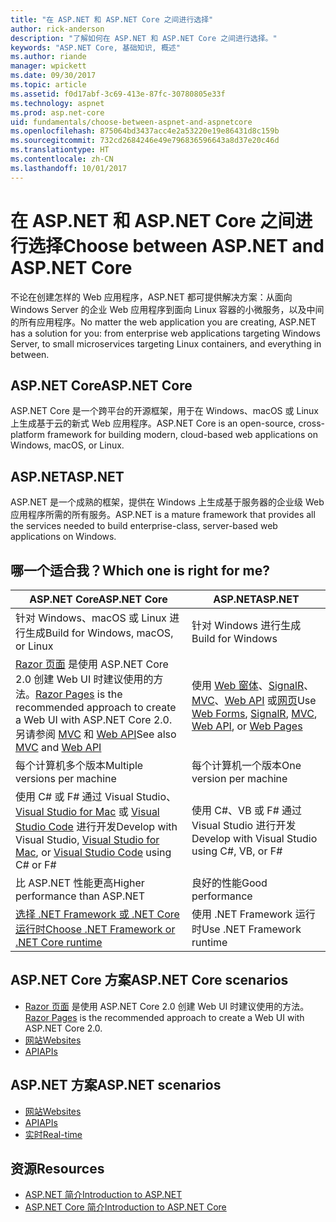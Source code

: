 ```yaml
---
title: "在 ASP.NET 和 ASP.NET Core 之间进行选择"
author: rick-anderson
description: "了解如何在 ASP.NET 和 ASP.NET Core 之间进行选择。"
keywords: "ASP.NET Core, 基础知识, 概述"
ms.author: riande
manager: wpickett
ms.date: 09/30/2017
ms.topic: article
ms.assetid: f0d17abf-3c69-413e-87fc-30780805e33f
ms.technology: aspnet
ms.prod: asp.net-core
uid: fundamentals/choose-between-aspnet-and-aspnetcore
ms.openlocfilehash: 875064bd3437acc4e2a53220e19e86431d8c159b
ms.sourcegitcommit: 732cd2684246e49e796836596643a8d37e20c46d
ms.translationtype: HT
ms.contentlocale: zh-CN
ms.lasthandoff: 10/01/2017
---
```

# <a name="choose-between-aspnet-and-aspnet-core"></a><span data-ttu-id="82610-104">在 ASP.NET 和 ASP.NET Core 之间进行选择</span><span class="sxs-lookup"><span data-stu-id="82610-104">Choose between ASP.NET and ASP.NET Core</span></span> 

<span data-ttu-id="82610-105">不论在创建怎样的 Web 应用程序，ASP.NET 都可提供解决方案：从面向 Windows Server 的企业 Web 应用程序到面向 Linux 容器的小微服务，以及中间的所有应用程序。</span><span class="sxs-lookup"><span data-stu-id="82610-105">No matter the web application you are creating, ASP.NET has a solution for you: from enterprise web applications targeting Windows Server, to small microservices targeting Linux containers, and everything in between.</span></span>

## <a name="aspnet-core"></a><span data-ttu-id="82610-106">ASP.NET Core</span><span class="sxs-lookup"><span data-stu-id="82610-106">ASP.NET Core</span></span>

<span data-ttu-id="82610-107">ASP.NET Core 是一个跨平台的开源框架，用于在 Windows、macOS 或 Linux 上生成基于云的新式 Web 应用程序。</span><span class="sxs-lookup"><span data-stu-id="82610-107">ASP.NET Core is an open-source, cross-platform framework for building modern, cloud-based web applications on Windows, macOS, or Linux.</span></span>

## <a name="aspnet"></a><span data-ttu-id="82610-108">ASP.NET</span><span class="sxs-lookup"><span data-stu-id="82610-108">ASP.NET</span></span>

<span data-ttu-id="82610-109">ASP.NET 是一个成熟的框架，提供在 Windows 上生成基于服务器的企业级 Web 应用程序所需的所有服务。</span><span class="sxs-lookup"><span data-stu-id="82610-109">ASP.NET is a mature framework that provides all the services needed to build enterprise-class, server-based web applications on Windows.</span></span>

## <a name="which-one-is-right-for-me"></a><span data-ttu-id="82610-110">哪一个适合我？</span><span class="sxs-lookup"><span data-stu-id="82610-110">Which one is right for me?</span></span>

| <span data-ttu-id="82610-111">ASP.NET Core</span><span class="sxs-lookup"><span data-stu-id="82610-111">ASP.NET Core</span></span> | <span data-ttu-id="82610-112">ASP.NET</span><span class="sxs-lookup"><span data-stu-id="82610-112">ASP.NET</span></span> |
|---|---|
|<span data-ttu-id="82610-113">针对 Windows、macOS 或 Linux 进行生成</span><span class="sxs-lookup"><span data-stu-id="82610-113">Build for Windows, macOS, or Linux</span></span>|<span data-ttu-id="82610-114">针对 Windows 进行生成</span><span class="sxs-lookup"><span data-stu-id="82610-114">Build for Windows</span></span>|
|<span data-ttu-id="82610-115">[Razor 页面](xref:mvc/razor-pages/index) 是使用 ASP.NET Core 2.0 创建 Web UI 时建议使用的方法。</span><span class="sxs-lookup"><span data-stu-id="82610-115">[Razor Pages](xref:mvc/razor-pages/index) is the recommended approach to create a Web UI with ASP.NET Core 2.0.</span></span> <span data-ttu-id="82610-116">另请参阅 [MVC](xref:mvc/overview) 和 [Web API](xref:tutorials/first-web-api)</span><span class="sxs-lookup"><span data-stu-id="82610-116">See also [MVC](xref:mvc/overview) and [Web API](xref:tutorials/first-web-api)</span></span>|<span data-ttu-id="82610-117">使用 [Web 窗体](https://docs.microsoft.com/aspnet/web-forms)、[SignalR](https://docs.microsoft.com/aspnet/signalr)、[MVC](https://docs.microsoft.com/aspnet/mvc)、[Web API](https://docs.microsoft.com/aspnet/web-api/) 或[网页](https://docs.microsoft.com/aspnet/web-pages)</span><span class="sxs-lookup"><span data-stu-id="82610-117">Use [Web Forms](https://docs.microsoft.com/aspnet/web-forms), [SignalR](https://docs.microsoft.com/aspnet/signalr), [MVC](https://docs.microsoft.com/aspnet/mvc), [Web API](https://docs.microsoft.com/aspnet/web-api/), or [Web Pages](https://docs.microsoft.com/aspnet/web-pages)</span></span>|
|<span data-ttu-id="82610-118">每个计算机多个版本</span><span class="sxs-lookup"><span data-stu-id="82610-118">Multiple versions per machine</span></span>|<span data-ttu-id="82610-119">每个计算机一个版本</span><span class="sxs-lookup"><span data-stu-id="82610-119">One version per machine</span></span>|
|<span data-ttu-id="82610-120">使用 C# 或 F# 通过 Visual Studio、[Visual Studio for Mac](https://www.visualstudio.com/vs/visual-studio-mac/) 或 [Visual Studio Code](https://code.visualstudio.com/) 进行开发</span><span class="sxs-lookup"><span data-stu-id="82610-120">Develop with Visual Studio, [Visual Studio for Mac](https://www.visualstudio.com/vs/visual-studio-mac/), or [Visual Studio Code](https://code.visualstudio.com/) using C# or F#</span></span>|<span data-ttu-id="82610-121">使用 C#、VB 或 F# 通过 Visual Studio 进行开发</span><span class="sxs-lookup"><span data-stu-id="82610-121">Develop with Visual Studio using C#, VB, or F#</span></span>|
|<span data-ttu-id="82610-122">比 ASP.NET 性能更高</span><span class="sxs-lookup"><span data-stu-id="82610-122">Higher performance than ASP.NET</span></span>|<span data-ttu-id="82610-123">良好的性能</span><span class="sxs-lookup"><span data-stu-id="82610-123">Good performance</span></span>|
|[<span data-ttu-id="82610-124">选择 .NET Framework 或 .NET Core 运行时</span><span class="sxs-lookup"><span data-stu-id="82610-124">Choose .NET Framework or .NET Core runtime</span></span>](https://docs.microsoft.com/dotnet/articles/standard/choosing-core-framework-server)|<span data-ttu-id="82610-125">使用 .NET Framework 运行时</span><span class="sxs-lookup"><span data-stu-id="82610-125">Use .NET Framework runtime</span></span>|

## <a name="aspnet-core-scenarios"></a><span data-ttu-id="82610-126">ASP.NET Core 方案</span><span class="sxs-lookup"><span data-stu-id="82610-126">ASP.NET Core scenarios</span></span>

<!-- update link to Razor Pages mvc movie series when done -->
* <span data-ttu-id="82610-127">[Razor 页面](xref:mvc/razor-pages/index) 是使用 ASP.NET Core 2.0 创建 Web UI 时建议使用的方法。</span><span class="sxs-lookup"><span data-stu-id="82610-127">[Razor Pages](xref:mvc/razor-pages/index) is the recommended approach to create a Web UI with ASP.NET Core 2.0.</span></span>
* [<span data-ttu-id="82610-128">网站</span><span class="sxs-lookup"><span data-stu-id="82610-128">Websites</span></span>](xref:tutorials/first-mvc-app/index)
* [<span data-ttu-id="82610-129">API</span><span class="sxs-lookup"><span data-stu-id="82610-129">APIs</span></span>](xref:tutorials/first-web-api)

## <a name="aspnet-scenarios"></a><span data-ttu-id="82610-130">ASP.NET 方案</span><span class="sxs-lookup"><span data-stu-id="82610-130">ASP.NET scenarios</span></span>

* [<span data-ttu-id="82610-131">网站</span><span class="sxs-lookup"><span data-stu-id="82610-131">Websites</span></span>](https://docs.microsoft.com/aspnet/mvc)
* [<span data-ttu-id="82610-132">API</span><span class="sxs-lookup"><span data-stu-id="82610-132">APIs</span></span>](https://docs.microsoft.com/aspnet/web-api)
* [<span data-ttu-id="82610-133">实时</span><span class="sxs-lookup"><span data-stu-id="82610-133">Real-time</span></span>](https://docs.microsoft.com/aspnet/signalr)

## <a name="resources"></a><span data-ttu-id="82610-134">资源</span><span class="sxs-lookup"><span data-stu-id="82610-134">Resources</span></span>

* [<span data-ttu-id="82610-135">ASP.NET 简介</span><span class="sxs-lookup"><span data-stu-id="82610-135">Introduction to ASP.NET</span></span>](https://docs.microsoft.com/aspnet/overview)
* [<span data-ttu-id="82610-136">ASP.NET Core 简介</span><span class="sxs-lookup"><span data-stu-id="82610-136">Introduction to ASP.NET Core</span></span>](xref:index)

